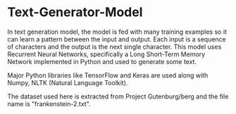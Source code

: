 # Text-Generator-Model 

In text generation model, the model is fed with many training examples so it can learn a pattern between the input and output. Each input is a sequence of characters and the output is the next single character. 
This model uses Recurrent Neural Networks, specifically a Long Short-Term Memory Network implemented in Python and used to generate some text.

Major Python libraries like TensorFlow and Keras are used along with Numpy, NLTK (Natural Language Toolkit).

The dataset used here is extracted from Project Gutenburg/berg and the file name is "frankenstein-2.txt".
